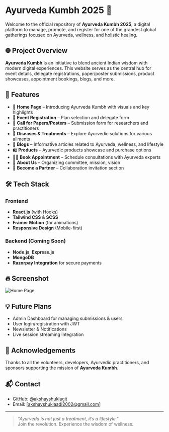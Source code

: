 # Ayurveda Kumbh 2025 🌿

Welcome to the official repository of **Ayurveda Kumbh 2025**, a digital platform to manage, promote, and register for one of the grandest global gatherings focused on Ayurveda, wellness, and holistic healing.

## 🌐 Project Overview

**Ayurveda Kumbh** is an initiative to blend ancient Indian wisdom with modern digital experiences. This website serves as the central hub for event details, delegate registrations, paper/poster submissions, product showcases, appointment bookings, blogs, and more.

## 🚀 Features

- 🌱 **Home Page** – Introducing Ayurveda Kumbh with visuals and key highlights
- 📅 **Event Registration** – Plan selection and delegate form
- 📜 **Call for Papers/Posters** – Submission form for researchers and practitioners
- 🧘 **Diseases & Treatments** – Explore Ayurvedic solutions for various ailments
- 📖 **Blogs** – Informative articles related to Ayurveda, wellness, and lifestyle
- 🛍️ **Products** – Ayurvedic products showcase and purchase options
- 🧑‍⚕️ **Book Appointment** – Schedule consultations with Ayurveda experts
- 👥 **About Us** – Organizing committee, mission, vision
- 🤝 **Become a Partner** – Collaboration invitation section

## 🛠️ Tech Stack

### Frontend
- **React.js** (with Hooks)
- **Tailwind CSS** & **SCSS**
- **Framer Motion** (for animations)
- **Responsive Design** (Mobile-first)

### Backend (Coming Soon)
- **Node.js**, **Express.js**
- **MongoDB**
- **Razorpay Integration** for secure payments

## 🔥 Screenshot

![Home Page](../assets/banner2.png)

## 💡 Future Plans

- Admin Dashboard for managing submissions & users
- User login/registration with JWT
- Newsletter & Notifications
- Live session streaming integration

## 🙏 Acknowledgements

Thanks to all the volunteers, developers, Ayurvedic practitioners, and sponsors supporting the mission of **Ayurveda Kumbh**.

## 📬 Contact

- GitHub: [@akshayshuklagit](https://github.com/akshayshuklagit)
- Email: [akshayshuklaadi2002@gmail.com]

---

> _"Ayurveda is not just a treatment, it’s a lifestyle."_  
> Join the revolution. Experience the wisdom of wellness.


